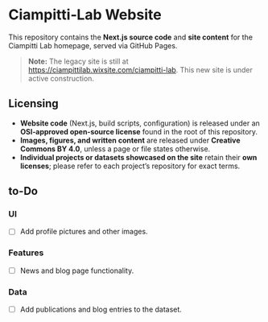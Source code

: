 # Ciampitti‑Lab Website

This repository contains the **Next.js source code** and **site content** for the Ciampitti Lab homepage, served via GitHub Pages.

> **Note:** The legacy site is still at <https://ciampittilab.wixsite.com/ciampitti-lab>. This new site is under active construction.

## Licensing

- **Website code** (Next.js, build scripts, configuration) is released under an **OSI‑approved open‑source license** found in the root of this repository.  
- **Images, figures, and written content** are released under **Creative Commons BY 4.0**, unless a page or file states otherwise.  
- **Individual projects or datasets showcased on the site** retain their **own licenses**; please refer to each project’s repository for exact terms.

## to-Do
### UI
- [ ] Add profile pictures and other images.
### Features
- [ ] News and blog page functionality.
### Data
- [ ] Add publications and blog entries to the dataset.